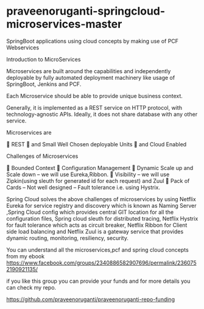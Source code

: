 # praveenoruganti-springcloud-microservices-master
SpringBoot applications using cloud concepts by making use of PCF Webservices

Introduction to MicroServices

Microservices are built around the capabilities and independently deployable by fully automated deployment machinery like usage of SpringBoot, Jenkins and PCF.

Each Microservice should be able to provide unique business context.

Generally, it is implemented as a REST service on HTTP protocol, with technology-agnostic APIs.
Ideally, it does not share database with any other service.

Microservices are

	REST
	and Small Well Chosen deployable Units
	and Cloud Enabled

Challenges of Microservices

	Bounded Context
	Configuration Management
	Dynamic Scale up and Scale down – we will use Eureka,Ribbon.
	Visibility – we will use Zipkin(using sleuth for generated id for each request) and Zuul
	Pack of Cards – Not well designed – Fault tolerance i.e. using Hystrix.


Spring Cloud solves the above challenges of microservices by using Netflix Eureka for service registry and discovery which is known as Naming Server ,Spring Cloud config which provides central GIT location for all the configuration files, Spring cloud sleuth for distributed tracing, Netflix Hystrix for fault tolerance which acts as circuit breaker, Netflix Ribbon for Client side load balancing and Netflix Zuul is a gateway service that provides dynamic routing, monitoring, resiliency, security.

You can understand all the microservices,pcf and spring cloud concepts from my ebook https://www.facebook.com/groups/2340886582907696/permalink/2360752190921135/



if you like this group you can provide your funds and for more details you can check my repo.

https://github.com/praveenoruganti/praveenoruganti-repo-funding
